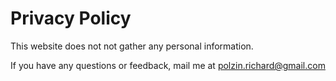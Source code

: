# Privacy Policy
This website does not not gather any personal information.  

If you have any questions or feedback, mail me at polzin.richard@gmail.com
